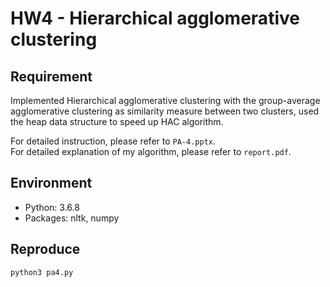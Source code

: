# HW4 - Hierarchical agglomerative clustering

## Requirement
Implemented Hierarchical agglomerative clustering with the group-average agglomerative clustering as similarity measure between two clusters, used the heap data structure to speed up HAC algorithm.

For detailed instruction, please refer to `PA-4.pptx`.\
For detailed explanation of my algorithm, please refer to `report.pdf`.

## Environment
- Python: 3.6.8
- Packages: nltk, numpy

## Reproduce
```bash
python3 pa4.py
```